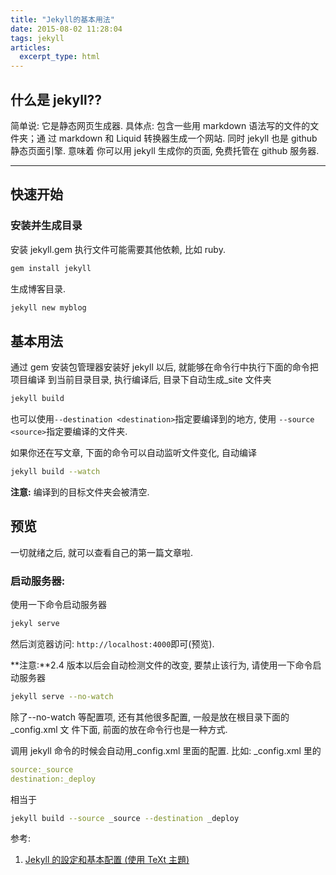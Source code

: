 ```yaml
---
title: "Jekyll的基本用法"
date: 2015-08-02 11:28:04
tags: jekyll
articles:
  excerpt_type: html
---
```


## 什么是 jekyll??

简单说: 它是静态网页生成器. 具体点: 包含一些用 markdown 语法写的文件的文件夹；通
过 markdown 和 Liquid 转换器生成一个网站. 同时 jekyll 也是 github 静态页面引擎. 意味着
你可以用 jekyll 生成你的页面, 免费托管在 github 服务器.

<!--more-->

---

## 快速开始

### 安装并生成目录

安装 jekyll.gem 执行文件可能需要其他依赖, 比如 ruby.

```bash
gem install jekyll
```

生成博客目录.

```bash
jekyll new myblog
```

## 基本用法

通过 gem 安装包管理器安装好 jekyll 以后, 就能够在命令行中执行下面的命令把项目编译
到当前目录目录, 执行编译后, 目录下自动生成\_site 文件夹

```bash
jekyll build
```

也可以使用`--destination <destination>`指定要编译到的地方, 使用
`--source <source>`指定要编译的文件夹.

如果你还在写文章, 下面的命令可以自动监听文件变化, 自动编译

```bash
jekyll build --watch
```

**注意:** 编译到的目标文件夹会被清空.

## 预览

一切就绪之后, 就可以查看自己的第一篇文章啦.

### 启动服务器:

使用一下命令启动服务器

```bash
jekyl serve
```

然后浏览器访问: `http://localhost:4000`即可(预览).

**注意:**2.4 版本以后会自动检测文件的改变, 要禁止该行为, 请使用一下命令启动服务器

```bash
jekyll serve --no-watch
```

除了--no-watch 等配置项, 还有其他很多配置, 一般是放在根目录下面的\_config.xml 文
件下面, 前面的放在命令行也是一种方式.

调用 jekyll 命令的时候会自动用\_config.xml 里面的配置. 比如: \_config.xml 里的

```yaml
source:_source
destination:_deploy
```

相当于

```bash
jekyll build --source _source --destination _deploy
```

参考:

1. [Jekyll 的設定和基本配置 (使用 TeXt 主題)](https://ank.pw/tech/2020/03/28/jekyll-setting.html)
